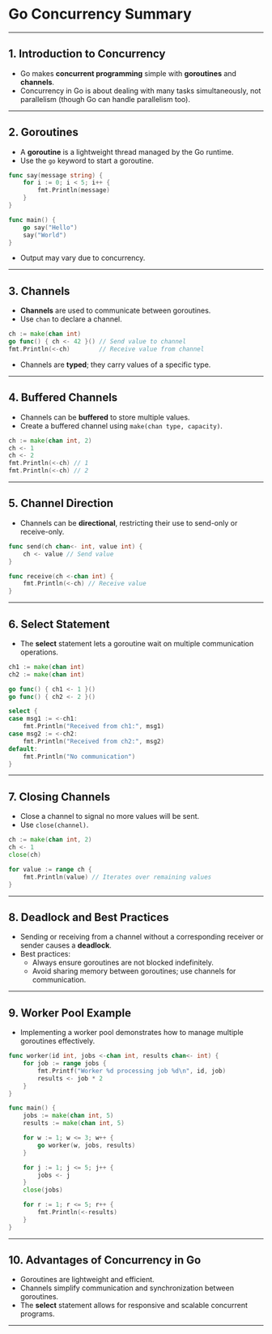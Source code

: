 # Go Concurrency Summary


---

## **1. Introduction to Concurrency** 
- Go makes **concurrent programming** simple with **goroutines** and **channels**.
- Concurrency in Go is about dealing with many tasks simultaneously, not parallelism (though Go can handle parallelism too).

---

## **2. Goroutines** 
- A **goroutine** is a lightweight thread managed by the Go runtime.
- Use the `go` keyword to start a goroutine.

```go
func say(message string) {
    for i := 0; i < 5; i++ {
        fmt.Println(message)
    }
}

func main() {
    go say("Hello")
    say("World")
}
```
- Output may vary due to concurrency.

---

## **3. Channels** 
- **Channels** are used to communicate between goroutines.
- Use `chan` to declare a channel.

```go
ch := make(chan int)
go func() { ch <- 42 }() // Send value to channel
fmt.Println(<-ch)        // Receive value from channel
```
- Channels are **typed**; they carry values of a specific type.

---

## **4. Buffered Channels** 
- Channels can be **buffered** to store multiple values.
- Create a buffered channel using `make(chan type, capacity)`.

```go
ch := make(chan int, 2)
ch <- 1
ch <- 2
fmt.Println(<-ch) // 1
fmt.Println(<-ch) // 2
```

---

## **5. Channel Direction** 
- Channels can be **directional**, restricting their use to send-only or receive-only.

```go
func send(ch chan<- int, value int) {
    ch <- value // Send value
}

func receive(ch <-chan int) {
    fmt.Println(<-ch) // Receive value
}
```

---

## **6. Select Statement** 
- The **select** statement lets a goroutine wait on multiple communication operations.

```go
ch1 := make(chan int)
ch2 := make(chan int)

go func() { ch1 <- 1 }()
go func() { ch2 <- 2 }()

select {
case msg1 := <-ch1:
    fmt.Println("Received from ch1:", msg1)
case msg2 := <-ch2:
    fmt.Println("Received from ch2:", msg2)
default:
    fmt.Println("No communication")
}
```

---

## **7. Closing Channels** 
- Close a channel to signal no more values will be sent.
- Use `close(channel)`.

```go
ch := make(chan int, 2)
ch <- 1
close(ch)

for value := range ch {
    fmt.Println(value) // Iterates over remaining values
}
```

---

## **8. Deadlock and Best Practices** 
- Sending or receiving from a channel without a corresponding receiver or sender causes a **deadlock**.
- Best practices:
  - Always ensure goroutines are not blocked indefinitely.
  - Avoid sharing memory between goroutines; use channels for communication.

---

## **9. Worker Pool Example** 
- Implementing a worker pool demonstrates how to manage multiple goroutines effectively.

```go
func worker(id int, jobs <-chan int, results chan<- int) {
    for job := range jobs {
        fmt.Printf("Worker %d processing job %d\n", id, job)
        results <- job * 2
    }
}

func main() {
    jobs := make(chan int, 5)
    results := make(chan int, 5)

    for w := 1; w <= 3; w++ {
        go worker(w, jobs, results)
    }

    for j := 1; j <= 5; j++ {
        jobs <- j
    }
    close(jobs)

    for r := 1; r <= 5; r++ {
        fmt.Println(<-results)
    }
}
```

---

## **10. Advantages of Concurrency in Go** 
- Goroutines are lightweight and efficient.
- Channels simplify communication and synchronization between goroutines.
- The **select** statement allows for responsive and scalable concurrent programs.

---

